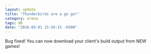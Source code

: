 ```yaml
---
layout: update
title: "Thunderbirds are a go go!"
category: arena
tags: OK
date: "2016-03-01 15:58:15 -0500"
---
```


Bug fixed! You can now download your client's build output from NEW games!
